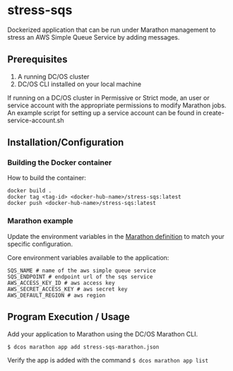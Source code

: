 # stress-sqs
Dockerized application that can be run under Marathon management to stress an AWS Simple Queue Service by adding messages.

## Prerequisites
1. A running DC/OS cluster
2. DC/OS CLI installed on your local machine

If running on a DC/OS cluster in Permissive or Strict mode, an user or service account with the appropriate permissions to modify Marathon jobs.  An example script for setting up a service account can be found in create-service-account.sh

## Installation/Configuration

### Building the Docker container

How to build the container:
    
    docker build .
    docker tag <tag-id> <docker-hub-name>/stress-sqs:latest
    docker push <docker-hub-name>/stress-sqs:latest

### Marathon example
Update the environment variables in the [Marathon definition](stress-sqs-marathon.json) to match your specific configuration.

Core environment variables available to the application:

    SQS_NAME # name of the aws simple queue service
    SQS_ENDPOINT # endpoint url of the sqs service
    AWS_ACCESS_KEY_ID # aws access key
    AWS_SECRET_ACCESS_KEY # aws secret key
    AWS_DEFAULT_REGION # aws region

## Program Execution / Usage

Add your application to Marathon using the DC/OS Marathon CLI.

    $ dcos marathon app add stress-sqs-marathon.json

Verify the app is added with the command `$ dcos marathon app list`


